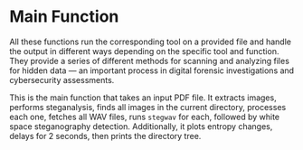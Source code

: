 # Main Function

All these functions run the corresponding tool on a provided file and handle the output in different ways depending on the specific tool and function. They provide a series of different methods for scanning and analyzing files for hidden data — an important process in digital forensic investigations and cybersecurity assessments.

This is the main function that takes an input PDF file. It extracts images, performs steganalysis, finds all images in the current directory, processes each one, fetches all WAV files, runs `stegwav` for each, followed by white space steganography detection. Additionally, it plots entropy changes, delays for 2 seconds, then prints the directory tree.

